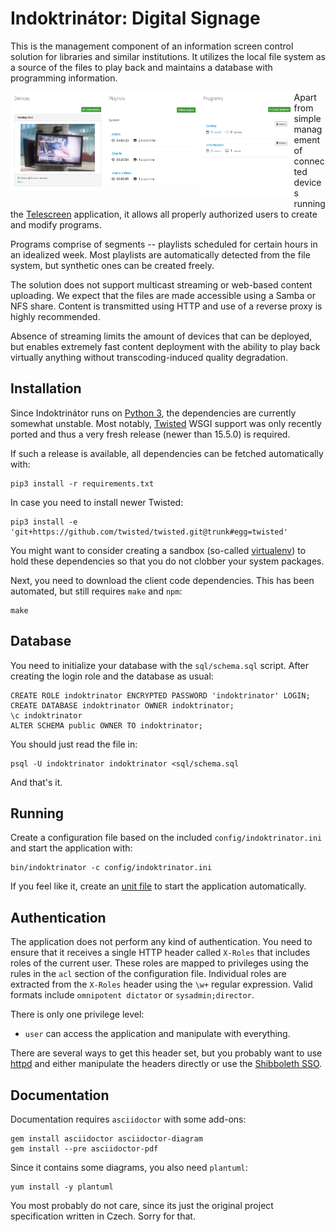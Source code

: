 # Indoktrinátor: Digital Signage

This is the management component of an information screen control solution for libraries and similar institutions. It utilizes the local file system as a source of the files to play back and maintains a database with programming information.

<img alt="Screenshot: Devices" src="doc/screenshots/devices.png" align="left" width="30%"/>
<img alt="Screenshot: Playlists" src="doc/screenshots/playlists.png" align="left" width="30%"/>
<img alt="Screenshot: Programs" src="doc/screenshots/programs.png" align="left" width="30%"/>

Apart from simple management of connected devices running the [Telescreen][] application, it allows all properly authorized users to create and modify programs.

Programs comprise of segments -- playlists scheduled for certain hours in an idealized week. Most playlists are automatically detected from the file system, but synthetic ones can be created freely.

The solution does not support multicast streaming or web-based content uploading. We expect that the files are made accessible using a Samba or NFS share. Content is transmitted using HTTP and use of a reverse proxy is highly recommended.

Absence of streaming limits the amount of devices that can be deployed, but enables extremely fast content deployment with the ability to play back virtually anything without transcoding-induced quality degradation.


## Installation

Since Indoktrinátor runs on [Python 3][], the dependencies are currently somewhat unstable. Most notably, [Twisted][] WSGI support was only recently ported and thus a very fresh release (newer than 15.5.0) is required.

If such a release is available, all dependencies can be fetched automatically with:

    pip3 install -r requirements.txt

In case you need to install newer Twisted:

    pip3 install -e 'git+https://github.com/twisted/twisted.git@trunk#egg=twisted'

You might want to consider creating a sandbox (so-called [virtualenv][]) to hold these dependencies so that you do not clobber your system packages.

Next, you need to download the client code dependencies. This has been automated, but still requires `make` and `npm`:

    make


## Database

You need to initialize your database with the `sql/schema.sql` script. After creating the login role and the database as usual:

    CREATE ROLE indoktrinator ENCRYPTED PASSWORD 'indoktrinator' LOGIN;
    CREATE DATABASE indoktrinator OWNER indoktrinator;
    \c indoktrinator
    ALTER SCHEMA public OWNER TO indoktrinator;

You should just read the file in:

    psql -U indoktrinator indoktrinator <sql/schema.sql

And that's it.


## Running

Create a configuration file based on the included `config/indoktrinator.ini` and start the application with:

    bin/indoktrinator -c config/indoktrinator.ini

If you feel like it, create an [unit file][] to start the application automatically.


## Authentication

The application does not perform any kind of authentication. You need to ensure that it receives a single HTTP header called `X-Roles` that includes roles of the current user. These roles are mapped to privileges using the rules in the `acl` section of the configuration file. Individual roles are extracted from the `X-Roles` header using the `\w+` regular expression. Valid formats include `omnipotent dictator` or `sysadmin;director`.

There is only one privilege level:

- `user` can access the application and manipulate with everything.

There are several ways to get this header set, but you probably want to use [httpd][] and either manipulate the headers directly or use the [Shibboleth SSO][].


## Documentation

Documentation requires `asciidoctor` with some add-ons:

    gem install asciidoctor asciidoctor-diagram
    gem install --pre asciidoctor-pdf

Since it contains some diagrams, you also need `plantuml`:

    yum install -y plantuml

You most probably do not care, since its just the original project specification written in Czech. Sorry for that.


[PostgreSQL]: http://www.postgresql.org/
[Python 3]: https://en.wikipedia.org/wiki/History_of_Python#Version_3.0
[Twisted]: https://twistedmatrix.com/trac/
[virtualenv]: http://docs.python-guide.org/en/latest/dev/virtualenvs/
[unit file]: https://access.redhat.com/documentation/en-US/Red_Hat_Enterprise_Linux/7/html/System_Administrators_Guide/sect-Managing_Services_with_systemd-Unit_Files.html
[httpd]: https://httpd.apache.org/docs/2.4/
[Shibboleth SSO]: https://shibboleth.net/
[Telescreen]: http://github.com/techlib/telescreen/
